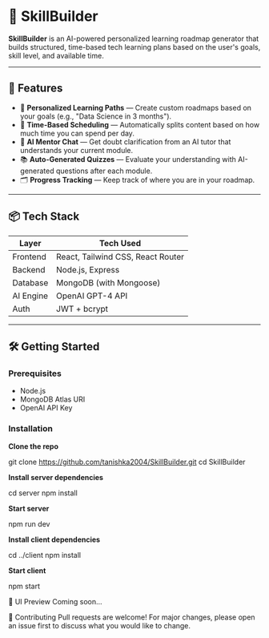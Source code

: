 # 🚀 SkillBuilder

**SkillBuilder** is an AI-powered personalized learning roadmap generator that builds structured, time-based tech learning plans based on the user's goals, skill level, and available time.

---

## 🧠 Features

- 🎯 **Personalized Learning Paths** — Create custom roadmaps based on your goals (e.g., "Data Science in 3 months").
- 🧩 **Time-Based Scheduling** — Automatically splits content based on how much time you can spend per day.
- 💬 **AI Mentor Chat** — Get doubt clarification from an AI tutor that understands your current module.
- 📚 **Auto-Generated Quizzes** — Evaluate your understanding with AI-generated questions after each module.
- 🗂️ **Progress Tracking** — Keep track of where you are in your roadmap.

---

## 📦 Tech Stack

| Layer      | Tech Used                    |
|------------|------------------------------|
| Frontend   | React, Tailwind CSS, React Router |
| Backend    | Node.js, Express             |
| Database   | MongoDB (with Mongoose)      |
| AI Engine  | OpenAI GPT-4 API             |
| Auth       | JWT + bcrypt                 |

---

## 🛠️ Getting Started

### Prerequisites

- Node.js
- MongoDB Atlas URI
- OpenAI API Key

### Installation
**Clone the repo**

git clone https://github.com/tanishka2004/SkillBuilder.git
cd SkillBuilder

**Install server dependencies**

cd server
npm install

**Start server**

npm run dev

**Install client dependencies**

cd ../client
npm install

**Start client**

npm start

📸 UI Preview
Coming soon...

🤝 Contributing
Pull requests are welcome! For major changes, please open an issue first to discuss what you would like to change.
